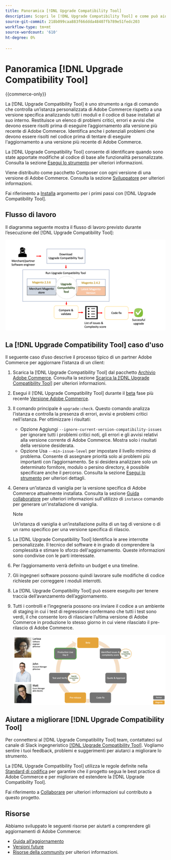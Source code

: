 ```yaml
---
title: Panoramica [!DNL Upgrade Compatibility Tool]
description: Scopri le [!DNL Upgrade Compatibility Tool] e come può aiutarti con il tuo progetto Adobe Commerce.
source-git-commit: 218b099caa883f66ddda48407fb789e51fedc203
workflow-type: tm+mt
source-wordcount: '610'
ht-degree: 0%

---
```



# Panoramica [!DNL Upgrade Compatibility Tool]

{{commerce-only}}

La [!DNL Upgrade Compatibility Tool] è uno strumento a riga di comando che controlla un’istanza personalizzata di Adobe Commerce rispetto a una versione specifica analizzando tutti i moduli e il codice di base installati al suo interno. Restituisce un elenco di problemi critici, errori e avvisi che devono essere risolti prima di eseguire l’aggiornamento alla versione più recente di Adobe Commerce. Identifica anche i potenziali problemi che devono essere risolti nel codice prima di tentare di eseguire l&#39;aggiornamento a una versione più recente di Adobe Commerce.

La [!DNL Upgrade Compatibility Tool] consente di identificare quando sono state apportate modifiche al codice di base alle funzionalità personalizzate. Consulta la sezione [Esegui lo strumento](../upgrade-compatibility-tool/run.md) per ulteriori informazioni.

Viene distribuito come pacchetto Composer con ogni versione di una versione di Adobe Commerce. Consulta la sezione [Sviluppatore](../upgrade-compatibility-tool/developer.md) per ulteriori informazioni.

Fai riferimento a [Installa](../upgrade-compatibility-tool/install.md) argomento per i primi passi con [!DNL Upgrade Compatibility Tool].

## Flusso di lavoro

Il diagramma seguente mostra il flusso di lavoro previsto durante l’esecuzione del [!DNL Upgrade Compatibility Tool]:

![[!DNL Upgrade Compatibility Tool] Diagramma](../../assets/upgrade-guide/mvp-diagram-v3.png)

## La [!DNL Upgrade Compatibility Tool] caso d&#39;uso

Il seguente caso d’uso descrive il processo tipico di un partner Adobe Commerce per aggiornare l’istanza di un client:

1. Scarica la [!DNL Upgrade Compatibility Tool] dal pacchetto [Archivio Adobe Commerce](https://repo.magento.com/). Consulta la sezione [Scarica la [!DNL Upgrade Compatibility Tool]](../upgrade-compatibility-tool/install.md#download-the-upgrade-compatibility-tool) per ulteriori informazioni.
1. Esegui il [!DNL Upgrade Compatibility Tool] durante il [beta](https://devdocs.magento.com/release/beta-program.html) fase più recente [Versione Adobe Commerce](https://devdocs.magento.com/release/).
1. Il comando principale è `upgrade:check`. Questo comando analizza l’istanza e controlla la presenza di errori, avvisi e problemi critici nell’istanza. Per ottimizzare i risultati:

   - Opzione Aggiungi `--ignore-current-version-compatibility-issues` per ignorare tutti i problemi critici noti, gli errori e gli avvisi relativi alla versione corrente di Adobe Commerce. Mostra solo i risultati della versione desiderata.
   - Opzione Usa `--min-issue-level` per impostare il livello minimo di problema. Consente di assegnare priorità solo ai problemi più importanti con l’aggiornamento. Se si desidera analizzare solo un determinato fornitore, modulo o persino directory, è possibile specificare anche il percorso. Consulta la sezione [Esegui lo strumento](https://experienceleague.adobe.com/docs/commerce-operations/upgrade-guide/upgrade-compatibility-tool/run.html?lang=en) per ulteriori dettagli.

1. Genera un’istanza di vaniglia per la versione specifica di Adobe Commerce attualmente installata. Consulta la sezione [Guida collaboratore](https://devdocs.magento.com/contributor-guide/contributing.html#vanilla-pr) per ulteriori informazioni sull&#39;utilizzo di `instance` comando per generare un&#39;installazione di vaniglia.

   >[!NOTE]
   >
   >Un’istanza di vaniglia è un’installazione pulita di un tag di versione o di un ramo specifico per una versione specifica di rilascio.

1. La [!DNL Upgrade Compatibility Tool] Identifica le aree interrotte personalizzate. Il tecnico del software è in grado di comprendere la complessità e stimare lo sforzo dell&#39;aggiornamento. Queste informazioni sono condivise con le parti interessate.
1. Per l’aggiornamento verrà definito un budget e una timeline.
1. Gli ingegneri software possono quindi lavorare sulle modifiche di codice richieste per correggere i moduli interrotti.
1. La [!DNL Upgrade Compatibility Tool] può essere eseguito per tenere traccia dell’avanzamento dell’aggiornamento.
1. Tutti i controlli e l’ingegneria possono ora inviare il codice a un ambiente di staging in cui i test di regressione confermano che tutti i test sono verdi, il che consente loro di rilasciare l’ultima versione di Adobe Commerce in produzione lo stesso giorno in cui viene rilasciato il pre-rilascio di Adobe Commerce.

   ![[!DNL Upgrade Compatibility Tool] pubblico](../../assets/upgrade-guide/audience-uct-v3.png)

## Aiutare a migliorare [!DNL Upgrade Compatibility Tool]

Per connettersi al [!DNL Upgrade Compatibility Tool] team, contattateci sul canale di Slack ingegneristico [[!DNL Upgrade Compatibility Tool]](https://magentocommeng.slack.com/archives/C019Y143U9F). Vogliamo sentire i tuoi feedback, problemi e suggerimenti per aiutarci a migliorare lo strumento.

La [!DNL Upgrade Compatibility Tool] utilizza le regole definite nella [Standard di codifica](https://devdocs.magento.com/guides/v2.4/coding-standards/bk-coding-standards.html) per garantire che il progetto segua le best practice di Adobe Commerce e per migliorare ed estendere la [!DNL Upgrade Compatibility Tool].

Fai riferimento a [Collaborare](https://devdocs.magento.com/guides/v2.4/coding-standards/contributing.html)  per ulteriori informazioni sul contributo a questo progetto.

## Risorse

Abbiamo sviluppato le seguenti risorse per aiutarti a comprendere gli aggiornamenti di Adobe Commerce:

- [Guida all’aggiornamento](https://experienceleague.adobe.com/docs/commerce-operations/upgrade-guide/overview.html)
- [Versioni future](https://devdocs.magento.com/release/)
- [Risorse della community](https://devdocs.magento.com/community/resources/resources.html) per ulteriori informazioni.
